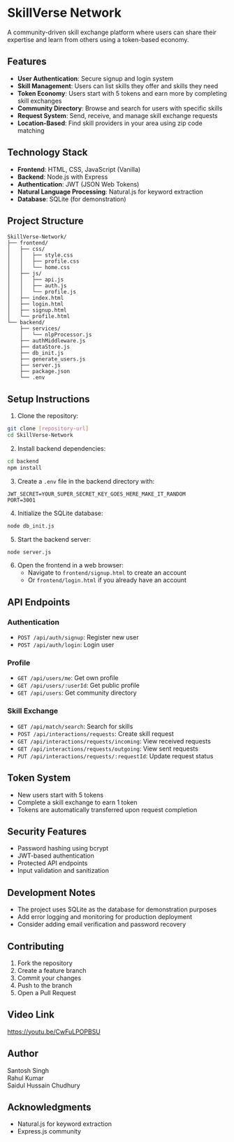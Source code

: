 # SkillVerse Network

A community-driven skill exchange platform where users can share their expertise and learn from others using a token-based economy.

## Features

- **User Authentication**: Secure signup and login system
- **Skill Management**: Users can list skills they offer and skills they need
- **Token Economy**: Users start with 5 tokens and earn more by completing skill exchanges
- **Community Directory**: Browse and search for users with specific skills
- **Request System**: Send, receive, and manage skill exchange requests
- **Location-Based**: Find skill providers in your area using zip code matching

## Technology Stack

- **Frontend**: HTML, CSS, JavaScript (Vanilla)
- **Backend**: Node.js with Express
- **Authentication**: JWT (JSON Web Tokens)
- **Natural Language Processing**: Natural.js for keyword extraction
- **Database**: SQLite (for demonstration)

## Project Structure

```
SkillVerse-Network/
├── frontend/
│   ├── css/
│   │   ├── style.css
│   │   ├── profile.css
│   │   └── home.css
│   ├── js/
│   │   ├── api.js
│   │   ├── auth.js
│   │   └── profile.js
│   ├── index.html
│   ├── login.html
│   ├── signup.html
│   └── profile.html
└── backend/
    ├── services/
    │   └── nlpProcessor.js
    ├── authMiddleware.js
    ├── dataStore.js
    ├── db_init.js
    ├── generate_users.js
    ├── server.js
    ├── package.json
    └── .env
```

## Setup Instructions

1. Clone the repository:
```bash
git clone [repository-url]
cd SkillVerse-Network
```

2. Install backend dependencies:
```bash
cd backend
npm install
```

3. Create a `.env` file in the backend directory with:
```
JWT_SECRET=YOUR_SUPER_SECRET_KEY_GOES_HERE_MAKE_IT_RANDOM
PORT=3001
```

4. Initialize the SQLite database:
```bash
node db_init.js
```

5. Start the backend server:
```bash
node server.js
```

6. Open the frontend in a web browser:
   - Navigate to `frontend/signup.html` to create an account
   - Or `frontend/login.html` if you already have an account

## API Endpoints

### Authentication
- `POST /api/auth/signup`: Register new user
- `POST /api/auth/login`: Login user

### Profile
- `GET /api/users/me`: Get own profile
- `GET /api/users/:userId`: Get public profile
- `GET /api/users`: Get community directory

### Skill Exchange
- `GET /api/match/search`: Search for skills
- `POST /api/interactions/requests`: Create skill request
- `GET /api/interactions/requests/incoming`: View received requests
- `GET /api/interactions/requests/outgoing`: View sent requests
- `PUT /api/interactions/requests/:requestId`: Update request status

## Token System

- New users start with 5 tokens
- Complete a skill exchange to earn 1 token
- Tokens are automatically transferred upon request completion

## Security Features

- Password hashing using bcrypt
- JWT-based authentication
- Protected API endpoints
- Input validation and sanitization

## Development Notes

- The project uses SQLite as the database for demonstration purposes
- Add error logging and monitoring for production deployment
- Consider adding email verification and password recovery

## Contributing

1. Fork the repository
2. Create a feature branch
3. Commit your changes
4. Push to the branch
5. Open a Pull Request

## Video Link

https://youtu.be/CwFuLPOPBSU

## Author

Santosh Singh  
Rahul Kumar  
Saidul Hussain Chudhury

## Acknowledgments

- Natural.js for keyword extraction
- Express.js community
